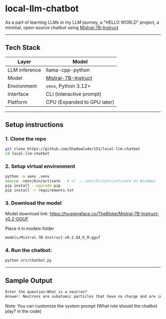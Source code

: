 # local-llm-chatbot

As a part of learning LLMs in my LLM journey, a "HELLO WORLD" project, a minimal, open-source chatbot using [Mistral-7B-Instruct](https://huggingface.co/TheBloke/Mistral-7B-Instruct-v0.2-GGUF)

---

## Tech Stack

| Layer      | Model      |
|---------------|--------------|
| LLM inference        | llama-cpp-python       |
| Model        | [Mistral-7B-Instruct](https://huggingface.co/TheBloke/Mistral-7B-Instruct-v0.2-GGUF)       |
| Environment        | `venv`, Python 3.12+       |
| Interface        | CLI (interactive prompt)       |
| Platform       | CPU (Expanded to GPU later)       |

---

## Setup instructions

### 1. Clone the repo

```bash
git clone https://github.com/ShadowCoder151/local-llm-chatbot
cd local-llm-chatbot
```

### 2. Setup virtual environment
```bash
python -m venv .venv
source .venv/bin/activate   # or .\.venv\Scripts\activate on Windows
pip install --upgrade pip
pip install -r requirements.txt
```

### 3. Download the model
Model download link: https://huggingface.co/TheBloke/Mistral-7B-Instruct-v0.2-GGUF

Place it in models folder
```bash
models/Mistral-7B-Instruct-v0.2.Q4_K_M.gguf
```

### 4. Run the chatbot:
```bash
python src/chatbot.py
```

---

## Sample Output
```cmd
Enter the question:What is a neutron?
Answer: Neutrons are subatomic particles that have no charge and are identical to each other in terms of mass, which is approximately 1.67 x 10^-24 grams. Neutrons are fundamental constituents of the nucleus of an atom, along with protons. The number of neutrons in the nucleus of an atom determines the isotope of the element. For example, an atom of carbon-12 has 6 neutrons, while an atom of carbon-13 has 7. Neutrons are stable in the nucleus of most light and medium-mass elements, but they can be unstable in heavier nuclei and undergo a process called beta decay, transforming into a proton, an electron, and an antineutrino.
```

Note: You can customize the system prompt (What role should the chatbot play? in the code)
